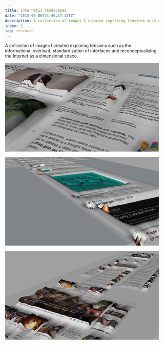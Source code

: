 ```yaml
---
title: internetic landscapes
date: "2015-05-06T23:46:37.121Z"
description: A collection of images I created exploring tensions such as the informational overload, standardization of interfaces and reconceptualizing the Internet as a dimensional space.
index: 3
tag: research
---
```


A collection of images I created exploring tensions such as the informational overload, standardization of interfaces and reconceptualizing the Internet as a dimensional space.


![altcaption](1.jpg)

![altcaption](2.png)

![altcaption](3.jpg)
